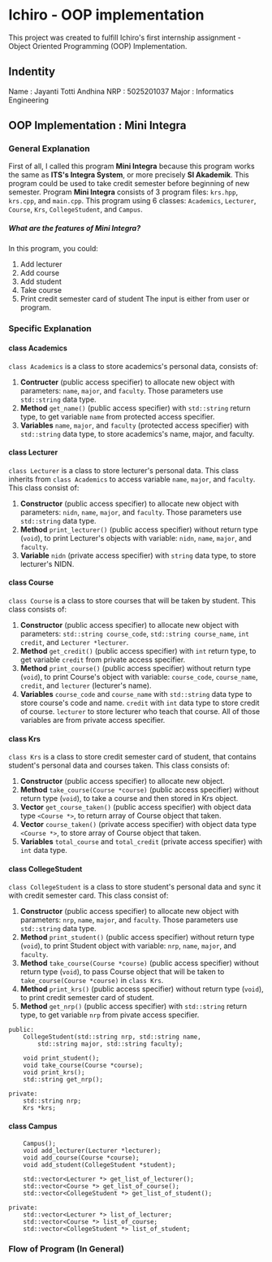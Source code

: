 # Ichiro - OOP implementation
This project was created to fulfill Ichiro's first internship assignment - Object Oriented Programming (OOP) Implementation.

## Indentity
Name    : Jayanti Totti Andhina
NRP     : 5025201037
Major   : Informatics Engineering

## OOP Implementation : Mini Integra

### General Explanation
First of all, I called this program **Mini Integra** because this program works the same as **ITS's Integra System**, or more precisely **SI Akademik**. This program could be used to take credit semester before beginning of new semester. Program **Mini Integra** consists of 3 program files: `krs.hpp`, `krs.cpp`, and `main.cpp`. This program using 6 classes: `Academics`, `Lecturer`, `Course`, `Krs`, `CollegeStudent`, and `Campus`.

##### What are the features of **Mini Integra**?
In this program, you could:
1. Add lecturer 
2. Add course
3. Add student
4. Take course
5. Print credit semester card of student
The input is either from user or program.

### Specific Explanation
#### class Academics
`class Academics` is a class to store academics's personal data, consists of:
1. **Contructer** (public access specifier) to allocate new object with parameters: `name`, `major`, and `faculty`. Those parameters use `std::string` data type.
2. **Method** `get_name()` (public access specifier) with `std::string` return type, to get variable `name` from protected access specifier.
3. **Variables** `name`, `major`, and `faculty` (protected access specifier) with `std::string` data type, to store academics's name, major, and faculty.

#### class Lecturer
`class Lecturer` is a class to store lecturer's personal data. This class inherits from `class Academics` to access variable `name`, `major`, and `faculty`. This class consist of:
1. **Constructor** (public access specifier) to allocate new object with parameters: `nidn`, `name`, `major`, and `faculty`. Those parameters use `std::string` data type.
2. **Method** `print_lecturer()` (public access specifier) without return type (`void`), to print Lecturer's objects with variable: `nidn`, `name`, `major`, and `faculty`.
3. **Variable** `nidn` (private access specifier) with `string` data type, to store lecturer's NIDN.

#### class Course
`class Course` is a class to store courses that will be taken by student. This class consists of:
1. **Constructor** (public access specifier) to allocate new object with parameters: `std::string course_code`, `std::string course_name`, `int credit`, and `Lecturer *lecturer`.
2. **Method** `get_credit()` (public access specifier) with `int` return type, to get variable `credit` from private access specifier.
3. **Method** `print_course()` (public access specifier) without return type (`void`), to print Course's object with variable: `course_code`, `course_name`, `credit`, and `lecturer` (lecturer's name).
4. **Variables** `course_code` and `course_name` with `std::string` data type to store course's code and name. `credit` with `int` data type to store credit of course. `lecturer` to store lecturer who teach that course. All of those variables are from private access specifier.

#### class Krs
`class Krs` is a class to store credit semester card of student, that contains student's personal data and courses taken. This class consists of:
1. **Constructor** (public access specifier) to allocate new object.
2. **Method** `take_course(Course *course)` (public access specifier) without return type (`void`), to take a course and then stored in Krs object.
3. **Vector** `get_course_taken()` (public access specifier) with object data type `<Course *>`, to return array of Course object that taken.
4. **Vector** `course_taken()` (private access specifier) with object data type `<Course *>`, to store array of Course object that taken.
5. **Variables** `total_course` and `total_credit` (private access specifier) with `int` data type.

#### class CollegeStudent
`class CollegeStudent` is a class to store student's personal data and sync it with credit semester card. This class consist of:
1. **Constructor** (public access specifier) to allocate new object with parameters: `nrp`, `name`, `major`, and `faculty`. Those parameters use `std::string` data type.
2. **Method** `print_student()` (public access specifier) without return type (`void`), to print Student object with variable: `nrp`, `name`, `major`, and `faculty`.
3. **Method** `take_course(Course *course)` (public access specifier) without return type (`void`), to pass Course object that will be taken to `take_course(Course *course)` in `class Krs`.
4. **Method** `print_krs()` (public access specifier) without return type (`void`), to print credit semester card of student.
5. **Method** `get_nrp()` (public access specifier) with `std::string` return type, to get variable `nrp` from pivate access specifier.
```
public:
    CollegeStudent(std::string nrp, std::string name,
        std::string major, std::string faculty);

    void print_student();
    void take_course(Course *course);
    void print_krs();
    std::string get_nrp();

private:
    std::string nrp;
    Krs *krs;
```
#### class Campus
```public:
    Campus();
    void add_lecturer(Lecturer *lecturer);
    void add_course(Course *course);
    void add_student(CollegeStudent *student);

    std::vector<Lecturer *> get_list_of_lecturer();
    std::vector<Course *> get_list_of_course();
    std::vector<CollegeStudent *> get_list_of_student();

private:
    std::vector<Lecturer *> list_of_lecturer;
    std::vector<Course *> list_of_course;
    std::vector<CollegeStudent *> list_of_student;
```


### Flow of Program (In General)
